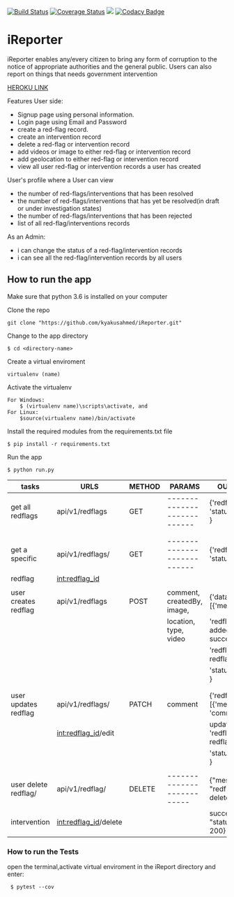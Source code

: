 [![Build Status](https://travis-ci.org/kyakusahmed/iReporter.svg?branch=challenge-2%2Fapi)](https://travis-ci.org/kyakusahmed/iReporter)
[![Coverage Status](https://coveralls.io/repos/github/kyakusahmed/iReporter/badge.svg?branch=challenge-2%2Fapi)](https://coveralls.io/github/kyakusahmed/iReporter?branch=challenge-2%2Fapi)
<a href="https://codeclimate.com/github/kyakusahmed/iReporter/maintainability"><img src="https://api.codeclimate.com/v1/badges/0a8553265327c7269155/maintainability" /></a>
[![Codacy Badge](https://api.codacy.com/project/badge/Grade/3901928b21d44a07bef06b9f9b831909)](https://www.codacy.com/app/kyakusahmed/iReporter?utm_source=github.com&amp;utm_medium=referral&amp;utm_content=kyakusahmed/iReporter&amp;utm_campaign=Badge_Grade)

# iReporter
iReporter enables any/every citizen to bring any form of corruption to the notice of appropriate authorities and the general public. Users can also report on things that needs government intervention

[HEROKU LINK](https://irepo.herokuapp.com)

Features User side:

-   Signup page using personal information.
-   Login page using Email and Password
-   create a red-flag record.
-   create an intervention record
-   delete a red-flag or intervention record
-   add videos or image to either red-flag or intervention record
-   add geolocation to either red-flag or intervention record
-   view all user red-flag  or intervention records a user has created

User's profile where a User can view
-   the number of red-flags/interventions that has been resolved
-   the number of red-flags/interventions that has yet be resolved(in draft or under investigation states)
-   the number of red-flags/interventions that has been rejected
-   list of all red-flag/interventions records

As an Admin:

-  i can change the status of a red-flag/intervention records
-  i can see all the red-flag/intervention records by all users

## How to run the app

Make sure that python 3.6 is installed on your computer

Clone the repo
```
git clone "https://github.com/kyakusahmed/iReporter.git"
```
Change to the app directory
```
$ cd <directory-name>
```
Create a virtual enviroment
```
virtualenv (name)
```
Activate the virtualenv
```
For Windows:
	$ (virtualenv name)\scripts\activate, and  	
For Linux: 
 	$source(virtualenv name)/bin/activate
```
Install the required modules from the requirements.txt file 
```
$ pip install -r requirements.txt
```
Run the app
```
$ python run.py
```

| tasks               |    URLS                |  METHOD  |         PARAMS                   |   OUTPUT                          |
| ------------------- | -----------------------|----------|----------------------------------|-----------------------------------|
| get all redflags    |  api/v1/redflags       |  GET     |   ---------------------------    | {'redflag': [ ], 'status': 200 }  |
|                     |                        |          |                                  |                                   |
|                     |                        |          |                                  |                                   | 
| get a specific      |  api/v1/redflags/      |  GET     |   ---------------------------    | {'redflag': [ ], 'status': 200}   |
| redflag             |  <int:redflag_id>      |          |                                  |                                   |
|                     |                        |          |                                  |                                   |
| user creates redflag|  api/v1/redflags       |  POST    |   comment, createdBy, image,     | {'data': [{'message':             |
|                     |                        |          |   location, type, video          |   'redflag added successfully',   |
|	              |		               |	  |                                  |     'redflag_id': redflag_id }],  |
|                     |                        |          |                                  | 'status': 201 }                   |
|                     |                        |          |                                  |                                   |
|                     |                        |          |                                  |                                   |
|user updates redflag |   api/v1/redflags/     |  PATCH   |   comment                        |{'redflag': [{'message': 'comment  |
|                     | <int:redflag_id>/edit  |          |                                  | updated', 'redflag': redflag_id}],|
|                     |                        |          |                                  |            'status': 200 }        |
|                     |                        |          |                                  |                                   |
| user delete redflag/|    api/v1/redflag/     |  DELETE  |    --------------------------    | {"message": "redflag deleted is   |
| intervention        |<int:redflag_id>/delete |          |                                  |       successful", "status": 200} |


### How to run the Tests

open the terminal,activate virtual enviroment in the iReport directory  and enter:
```
 $ pytest --cov
```




